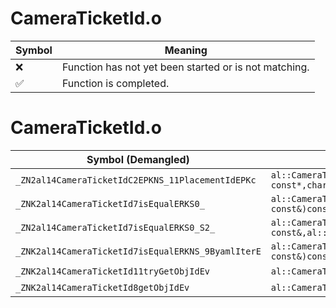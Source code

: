 # CameraTicketId.o
| Symbol | Meaning 
| ------------- | ------------- 
| :x: | Function has not yet been started or is not matching. 
| :white_check_mark: | Function is completed. 


# CameraTicketId.o
| Symbol (Demangled) | Symbol (Mangled) | Decompiled? |
| ------------- |  ------------- | ------------- |
| `_ZN2al14CameraTicketIdC2EPKNS_11PlacementIdEPKc` | `al::CameraTicketId::CameraTicketId(al::PlacementId const*,char const*)` | :white_check_mark: |
| `_ZNK2al14CameraTicketId7isEqualERKS0_` | `al::CameraTicketId::isEqual(al::CameraTicketId const&)const` | :white_check_mark: |
| `_ZN2al14CameraTicketId7isEqualERKS0_S2_` | `al::CameraTicketId::isEqual(al::CameraTicketId const&,al::CameraTicketId const&)` | :white_check_mark: |
| `_ZNK2al14CameraTicketId7isEqualERKNS_9ByamlIterE` | `al::CameraTicketId::isEqual(al::ByamlIter const&)const` | :white_check_mark: |
| `_ZNK2al14CameraTicketId11tryGetObjIdEv` | `al::CameraTicketId::tryGetObjId(void)const` | :white_check_mark: |
| `_ZNK2al14CameraTicketId8getObjIdEv` | `al::CameraTicketId::getObjId(void)const` | :white_check_mark: |
